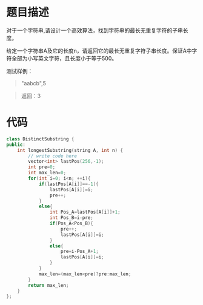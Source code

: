 # 题目描述
对于一个字符串,请设计一个高效算法，找到字符串的最长无重复字符的子串长度。

给定一个字符串A及它的长度n，请返回它的最长无重复字符子串长度。保证A中字符全部为小写英文字符，且长度小于等于500。

测试样例：
> "aabcb",5

> 返回：3

# 代码
```cpp
class DistinctSubstring {
public:
    int longestSubstring(string A, int n) {
        // write code here
        vector<int> lastPos(256,-1);
        int pre=0;
        int max_len=0;
        for(int i=0; i<n; ++i){
            if(lastPos[A[i]]==-1){
                lastPos[A[i]]=i;
                pre++;
            }
            else{
                int Pos_A=lastPos[A[i]]+1;
                int Pos_B=i-pre;
                if(Pos_A<Pos_B){
                    pre++;
                    lastPos[A[i]]=i;
                }
                else{
                    pre=i-Pos_A+1;
                    lastPos[A[i]]=i;
                }
            }
            max_len=(max_len<pre)?pre:max_len;
        }
        return max_len;
    }
};
```
